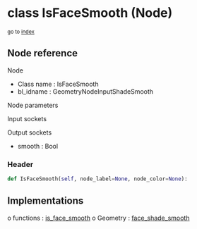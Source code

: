 # class IsFaceSmooth (Node)

<sub>go to [index](/docs/index.md)</sub>

## Node reference

Node
 - Class name : IsFaceSmooth
 - bl_idname : GeometryNodeInputShadeSmooth

Node parameters

Input sockets

Output sockets
 - smooth : Bool

### Header

``` python
def IsFaceSmooth(self, node_label=None, node_color=None):
```

## Implementations

o functions : [is_face_smooth](/docs/GeoNodes_classes/GLOBAL.md#is_face_smooth)
o Geometry : [face_shade_smooth](/docs/GeoNodes_classes/Geometry.md#face_shade_smooth) 

